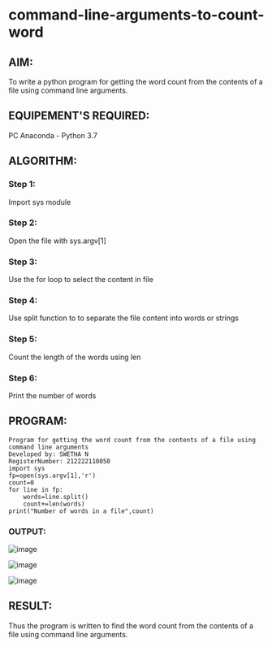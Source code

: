 # command-line-arguments-to-count-word
## AIM:
To write a python program for getting the word count from the contents of a file using command line arguments.
## EQUIPEMENT'S REQUIRED: 
PC
Anaconda - Python 3.7
## ALGORITHM: 
### Step 1:
Import sys module

### Step 2:
Open the file with sys.argv[1]

### Step 3:
Use the for loop to select the content in file

### Step 4:
Use split function to to separate the file content into words or strings

### Step 5:
Count the length of the words using len

### Step 6:
Print the number of words


## PROGRAM:
```
Program for getting the word count from the contents of a file using command line arguments
Developed by: SWETHA N
RegisterNumber: 212222110050
import sys
fp=open(sys.argv[1],'r')
count=0
for line in fp:
    words=line.split()
    count+=len(words)
print("Number of words in a file",count)
```
### OUTPUT:
![image](https://github.com/Swetha733N/command-line-arguments-to-count-word/assets/122199934/95d0e917-ec85-4e72-a52c-8ab12e114be3)

![image](https://github.com/Swetha733N/command-line-arguments-to-count-word/assets/122199934/bf78f6a0-f99d-41e0-b7da-fe3bcdeeaee9)

![image](https://github.com/Swetha733N/command-line-arguments-to-count-word/assets/122199934/84e21d8f-2d1a-475b-a91b-0cb2e1cc1cce)


## RESULT:
Thus the program is written to find the word count from the contents of a file using command line arguments.
